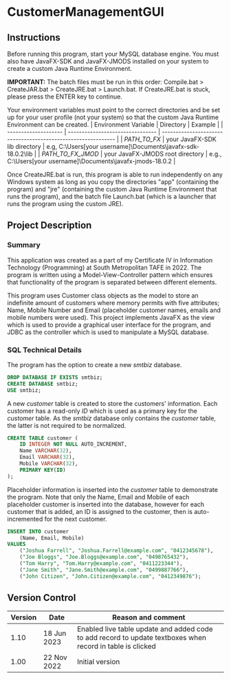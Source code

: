# CustomerManagementGUI

## Instructions
Before running this program, start your MySQL database engine. You must also have JavaFX-SDK and JavaFX-JMODS installed on your system to create a custom Java Runtime Environment.

**IMPORTANT:** The batch files must be run in this order: Compile.bat > CreateJAR.bat > CreateJRE.bat > Launch.bat. If CreateJRE.bat is stuck, please press the ENTER key to continue.

Your environment variables must point to the correct directories and be set up for your user profile (not your system) so that the custom Java Runtime Environment can be created.
| Environment Variable | Directory                        | Example                                                       |
| -------------------- | -------------------------------- | ------------------------------------------------------------- |
| *PATH_TO_FX*         | your JavaFX-SDK lib directory    | e.g, C:\Users\[your username]\Documents\javafx-sdk-18.0.2\lib |
| *PATH_TO_FX_JMOD*    | your JavaFX-JMODS root directory | e.g., C:\Users\[your username]\Documents\javafx-jmods-18.0.2  |

Once CreateJRE.bat is run, this program is able to run independently on any Windows system as long as you copy the directories "app" (containing the program) and "jre" (containing the custom Java Runtime Environment that runs the program), and the batch file Launch.bat (which is a launcher that runs the program using the custom JRE).

## Project Description
### Summary
This application was created as a part of my Certificate IV in Information Technology (Programming) at South Metropolitan TAFE in 2022. The program is written using a Model-View-Controller pattern which ensures that functionality of the program is separated between different elements.

This program uses Customer class objects as the model to store an indefinite amount of customers where memory permits with five attributes; Name, Mobile Number and Email (placeholder customer names, emails and mobile numbers were used). This project implements JavaFX as the view which is used to provide a graphical user interface for the program, and JDBC as the controller which is used to manipulate a MySQL database. 

### SQL Technical Details
The program has the option to create a new *smtbiz* database.
```SQL
DROP DATABASE IF EXISTS smtbiz;
CREATE DATABASE smtbiz;
USE smtbiz;
```

A new *customer* table is created to store the customers' information. Each customer has a read-only *ID* which is used as a primary key for the *customer* table. As the *smtbiz* database only contains the *customer* table, the latter is not required to be normalized.
```SQL
CREATE TABLE customer (
	ID INTEGER NOT NULL AUTO_INCREMENT,
	Name VARCHAR(32),
	Email VARCHAR(32),
	Mobile VARCHAR(32),
	PRIMARY KEY(ID)
);
```

Placeholder information is inserted into the *customer* table to demonstrate the program. Note that only the Name, Email and Mobile of each placeholder customer is inserted into the database, however for each customer that is added, an ID is assigned to the customer, then is auto-incremented for the next customer.
```SQL
INSERT INTO customer
	(Name, Email, Mobile)
VALUES
	("Joshua Farrell", "Joshua.Farrell@example.com", "0412345678"),
	("Joe Bloggs", "Joe.Bloggs@example.com", "0498765432"),
	("Tom Harry", "Tom.Harry@example.com", "0411223344"),
	("Jane Smith", "Jane.Smith@example.com", "0499887766"),
	("John Citizen", "John.Citizen@example.com", "0412349876");
```

## Version Control
| Version | Date        | Reason and comment                                                                                         |
| ------- | ----------- | ---------------------------------------------------------------------------------------------------------- |
| 1.10    | 18 Jun 2023 | Enabled live table update and added code to add record to update textboxes when record in table is clicked |
| 1.00    | 22 Nov 2022 | Initial version                                                                                            |
